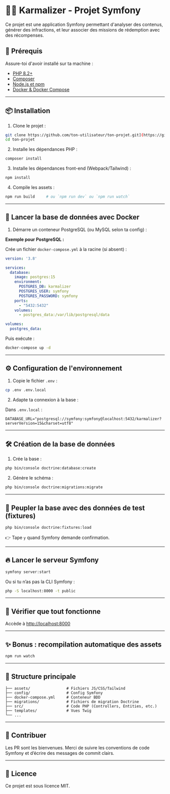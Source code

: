 # 🧘‍♂️ Karmalizer - Projet Symfony

Ce projet est une application Symfony permettant d'analyser des contenus, générer des infractions, et leur associer des missions de rédemption avec des récompenses.

## 🚀 Prérequis

Assure-toi d'avoir installé sur ta machine :

- [PHP 8.2+](https://www.php.net/)
- [Composer](https://getcomposer.org/)
- [Node.js et npm](https://nodejs.org/)
- [Docker & Docker Compose](https://www.docker.com/)

---

## 📦 Installation

1. Clone le projet :

```bash
git clone https://github.com/ton-utilisateur/ton-projet.git](https://github.com/rosves/Karmalizer.git
cd ton-projet
```

2. Installe les dépendances PHP :

```bash
composer install
```

3. Installe les dépendances front-end (Webpack/Tailwind) :

```bash
npm install
```

4. Compile les assets :

```bash
npm run build     # ou `npm run dev` ou `npm run watch`
```

---

## 🐳 Lancer la base de données avec Docker

1. Démarre un conteneur PostgreSQL (ou MySQL selon ta config) :

**Exemple pour PostgreSQL :**

Crée un fichier `docker-compose.yml` à la racine (si absent) :

```yaml
version: '3.8'

services:
  database:
    image: postgres:15
    environment:
      POSTGRES_DB: karmalizer
      POSTGRES_USER: symfony
      POSTGRES_PASSWORD: symfony
    ports:
      - "5432:5432"
    volumes:
      - postgres_data:/var/lib/postgresql/data

volumes:
  postgres_data:
```

Puis exécute :

```bash
docker-compose up -d
```

---

## ⚙️ Configuration de l'environnement

1. Copie le fichier `.env` :

```bash
cp .env .env.local
```

2. Adapte ta connexion à la base :

Dans `.env.local` :

```dotenv
DATABASE_URL="postgresql://symfony:symfony@localhost:5432/karmalizer?serverVersion=15&charset=utf8"
```

---

## 🛠️ Création de la base de données

1. Crée la base :

```bash
php bin/console doctrine:database:create
```

2. Génère le schéma :

```bash
php bin/console doctrine:migrations:migrate
```

---

## 🌱 Peupler la base avec des données de test (fixtures)

```bash
php bin/console doctrine:fixtures:load
```

👉 Tape `y` quand Symfony demande confirmation.

---

## 🔥 Lancer le serveur Symfony

```bash
symfony server:start
```

Ou si tu n’as pas la CLI Symfony :

```bash
php -S localhost:8000 -t public
```

---

## 🧪 Vérifier que tout fonctionne

Accède à [http://localhost:8000](http://localhost:8000)

---

## ✨ Bonus : recompilation automatique des assets

```bash
npm run watch
```

---

## 📂 Structure principale

```
├── assets/                # Fichiers JS/CSS/Tailwind
├── config/                # Config Symfony
├── docker-compose.yml     # Conteneur BDD
├── migrations/            # Fichiers de migration Doctrine
├── src/                   # Code PHP (Controllers, Entities, etc.)
├── templates/             # Vues Twig
└── ...
```

---

## 🤝 Contribuer

Les PR sont les bienvenues. Merci de suivre les conventions de code Symfony et d’écrire des messages de commit clairs.

---

## 📄 Licence

Ce projet est sous licence MIT.
